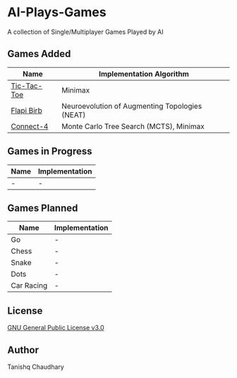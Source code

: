 # AI-Plays-Games
A collection of Single/Multiplayer Games Played by AI

## Games Added
| Name | Implementation Algorithm |
| - | - |
| [Tic-Tac-Toe](https://github.com/SmartyPants042/AI-Plays-Games/tree/master/Tic-Tac-Toe) | Minimax |
| [Flapi Birb](https://github.com/SmartyPants042/Flappy-Bird) | Neuroevolution of Augmenting Topologies (NEAT) |
| [Connect-4](https://github.com/SmartyPants042/AI-Plays-Games/tree/master/Connect-4) | Monte Carlo Tree Search (MCTS), Minimax |

## Games in Progress
| Name | Implementation |
| - | - |
| - | - |

## Games Planned 
| Name | Implementation |
| - | - |
| Go | - |
| Chess | - |
| Snake | - |
| Dots | - |
| Car Racing | - |

## License
[GNU General Public License v3.0](https://github.com/SmartyPants042/AI-Plays-Games/blob/master/LICENSE)

## Author
Tanishq Chaudhary
